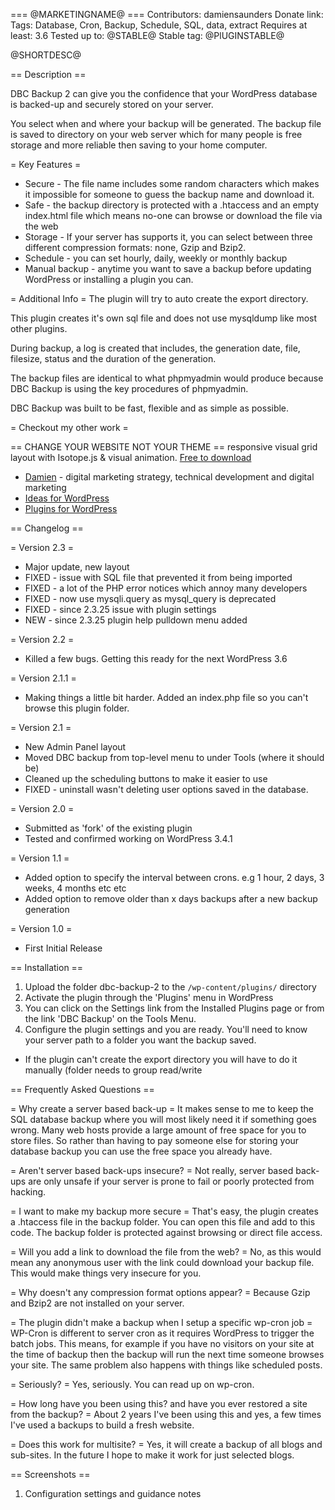=== @MARKETINGNAME@ ===
Contributors: damiensaunders
Donate link: 
Tags: Database, Cron, Backup, Schedule, SQL, data, extract
Requires at least: 3.6
Tested up to: @STABLE@
Stable tag: @PlUGINSTABLE@

@SHORTDESC@

== Description ==

DBC Backup 2 can give you the confidence that your WordPress database is backed-up and securely stored on your server.
 
You select when and where your backup will be generated. The backup file is saved to directory on your web server which for many people is free storage and more reliable then saving to your home computer.

= Key Features =
* Secure - The file name includes some random characters which makes it impossible for someone to guess the backup name and download it.
* Safe - the backup directory is protected with a .htaccess and an empty index.html file which means no-one can browse or download the file via the web
* Storage - If your server has supports it, you can select between three different compression formats: none, Gzip and Bzip2. 
* Schedule - you can set hourly, daily, weekly or monthly backup
* Manual backup - anytime you want to save a backup before updating WordPress or installing a plugin you can.

= Additional Info =
The plugin will try to auto create the export directory.

This plugin creates it's own sql file and does not use mysqldump like most other plugins.

During backup, a log is created that includes, the generation date, file, filesize, status and the duration of the generation.

The backup files are identical to what phpmyadmin would produce because DBC Backup is using the key procedures of phpmyadmin. 

DBC Backup was built to be fast, flexible and as simple as possible.


= Checkout my other work =

== CHANGE YOUR WEBSITE NOT YOUR THEME == responsive visual grid layout with Isotope.js & visual animation. [Free to download](http://wordpress.damien.co/shop/isotope/?utm_source=WordPress&utm_medium=dbc-backup&utm_campaign=WordPress-Plugin&utm_keyword=readme) 


* [Damien](http://damien.co/blog?utm_source=WordPress&utm_medium=dbc-backup&utm_campaign=WordPress-Plugin&utm_keyword=readme) - digital marketing strategy, technical development and digital marketing
* [Ideas for WordPress](http://wordpress.damien.co/?utm_source=WordPress&utm_medium=dbc-backup&utm_campaign=WordPress-Plugin&utm_keyword=readme)
* [Plugins for WordPress](http://wordpress.damien.co/plugins?utm_source=WordPress&utm_medium=dbc-backup&utm_campaign=WordPress-Plugin&utm_keyword=readme)


== Changelog ==

= Version 2.3 =
- Major update, new layout
- FIXED - issue with SQL file that prevented it from being imported
- FIXED - a lot of the PHP error notices which annoy many developers
- FIXED - now use mysqli.query as mysql_query is deprecated
- FIXED - since 2.3.25 issue with plugin settings
- NEW - since 2.3.25 plugin help pulldown menu added

= Version 2.2 =
- Killed a few bugs. Getting this ready for the next WordPress 3.6

= Version 2.1.1 =
- Making things a little bit harder. Added an index.php file so you can't browse this plugin folder.

= Version 2.1 =
- New Admin Panel layout
- Moved DBC backup from top-level menu to under Tools (where it should be)
- Cleaned up the scheduling buttons to make it easier to use
- FIXED - uninstall wasn't deleting user options saved in the database.

= Version 2.0 =
- Submitted as 'fork' of the existing plugin
- Tested and confirmed working on WordPress 3.4.1

= Version 1.1 =
- Added option to specify the interval between crons. e.g 1 hour, 2 days, 3 weeks, 4 months etc etc
- Added option to remove older than x days backups after a new backup generation

= Version 1.0 =
- First Initial Release

== Installation ==

1. Upload the folder dbc-backup-2 to the `/wp-content/plugins/` directory
2. Activate the plugin through the 'Plugins' menu in WordPress
3. You can click on the Settings link from the Installed Plugins page or from the link 'DBC Backup' on the Tools Menu.
4. Configure the plugin settings and you are ready. You'll need to know your server path to a folder you want the backup saved.

* If the plugin can't create the export directory you will have to do it manually (folder needs to group read/write


== Frequently Asked Questions ==

= Why create a server based back-up =
It makes sense to me to keep the SQL database backup where you will most likely need it if something goes wrong. Many web hosts provide a large amount of free space for you to store files. So rather than having to pay someone else for storing your database backup you can use the free space you already have. 

= Aren't server based back-ups insecure? =
Not really, server based back-ups are only unsafe if your server is prone to fail or poorly protected from hacking.

= I want to make my backup more secure =
That's easy, the plugin creates a .htaccess file in the backup folder. You can open this file and add to this code. The backup folder is protected against browsing or direct file access. 

= Will you add a link to download the file from the web? =
No, as this would mean any anonymous user with the link could download your backup file. This would make things very insecure for you.

= Why doesn't any compression format options appear? =
Because Gzip and Bzip2 are not installed on your server.

= The plugin didn't make a backup when I setup a specific wp-cron job =
WP-Cron is different to server cron as it requires WordPress to trigger the batch jobs. This means, for example if you have no visitors on your site at the time of backup then the backup will run the next time someone browses your site. The same problem also happens with things like scheduled posts.

= Seriously? =
Yes, seriously. You can read up on wp-cron.

= How long have you been using this? and have you ever restored a site from the backup? =
About 2 years I've been using this and yes, a few times I've used a backups to build a fresh website.


= Does this work for multisite? =
Yes, it will create a backup of all blogs and sub-sites. In the future I hope to make it work for just selected blogs.



== Screenshots ==
1. Configuration settings and guidance notes
